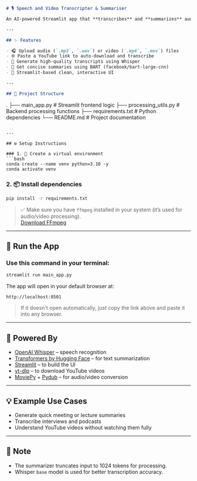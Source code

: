 ```markdown
# 🎙️ Speech and Video Transcripter & Summariser

An AI-powered Streamlit app that **transcribes** and **summarizes** audio or video files — including **YouTube videos** — using OpenAI Whisper and BART Transformer models.

---

## ✨ Features

- 🎧 Upload audio (`.mp3`, `.wav`) or video (`.mp4`, `.mov`) files  
- 🌐 Paste a YouTube link to auto-download and transcribe  
- 📝 Generate high-quality transcripts using Whisper  
- 🧠 Get concise summaries using BART (facebook/bart-large-cnn)  
- 🚀 Streamlit-based clean, interactive UI  

---

## 📂 Project Structure

```
.
├── main_app.py              # Streamlit frontend logic
├── processing_utils.py      # Backend processing functions
├── requirements.txt         # Python dependencies
└── README.md                # Project documentation
```

---

## ⚙️ Setup Instructions

### 1. 🐍 Create a virtual environment
```bash
conda create --name venv python=3.10 -y
conda activate venv
```

### 2. 📦 Install dependencies
```bash
pip install -r requirements.txt
```

> ✅ Make sure you have `ffmpeg` installed in your system (it’s used for audio/video processing).  
> [Download FFmpeg](https://ffmpeg.org/download.html)

---

## 🚀 Run the App

### Use this command in your terminal:
```bash
streamlit run main_app.py
```

The app will open in your default browser at:
```
http://localhost:8501
```

> If it doesn't open automatically, just copy the link above and paste it into any browser.

---

## 🧠 Powered By

- [OpenAI Whisper](https://github.com/openai/whisper) – speech recognition  
- [Transformers by Hugging Face](https://huggingface.co/transformers/) – for text summarization  
- [Streamlit](https://streamlit.io) – to build the UI  
- [yt-dlp](https://github.com/yt-dlp/yt-dlp) – to download YouTube videos  
- [MoviePy](https://zulko.github.io/moviepy/) + [Pydub](https://github.com/jiaaro/pydub) – for audio/video conversion  

---

## 💡 Example Use Cases

- Generate quick meeting or lecture summaries  
- Transcribe interviews and podcasts  
- Understand YouTube videos without watching them fully  

---

## 📌 Note

- The summarizer truncates input to 1024 tokens for processing.  
- Whisper `base` model is used for better transcription accuracy.
```